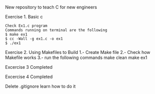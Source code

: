 New repository to teach C for new engineers

Exercise 1. Basic c

    Check Ex1.c program
    Commands running on terminal are the following
    $ make ex1
    $ cc -Wall -g ex1.c -o ex1
    $ ./ex1

Exercise 2. Using Makefiles to Build
    1.- Create Make file
    2.- Check how Makefile works
    3.- run the following commands
        make clean
        make ex1

Excercise 3 Completed

Excercise 4 Completed

Delete .gitignore learn how to do it
